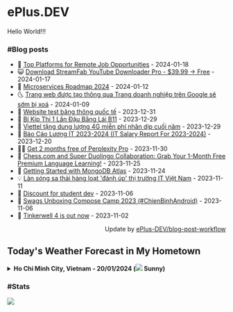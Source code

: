 # ePlus.DEV

Hello World!!!

### #Blog posts

- 🧰 [Top Platforms for Remote Job Opportunities](https://eplus.dev/top-platforms-for-remote-job-opportunities) - 2024-01-18 
- 😺 [Download StreamFab YouTube Downloader Pro - $39.99 -&gt; Free](https://eplus.dev/download-streamfab-youtube-downloader-pro-3999-free) - 2024-01-17 
- 🗽 [Microservices Roadmap 2024](https://eplus.dev/microservices-roadmap-2024) - 2024-01-12 
- 🌜 [Trang web được tạo thông qua Trang doanh nghiệp trên Google sẽ sớm bị xoá](https://eplus.dev/trang-web-duoc-tao-thong-qua-trang-doanh-nghiep-tren-google-se-som-bi-xoa) - 2024-01-09 
- 📝 [Website test băng thông quốc tế](https://eplus.dev/website-test-bang-thong-quoc-te) - 2023-12-31 
- 🚀 [Bí Kíp Thi 1 Lần Đậu Bằng Lái B11](https://eplus.dev/bi-kip-thi-1-lan-dau-bang-lai-b11) - 2023-12-29 
- 💼 [Viettel tặng dung lượng 4G miễn phí nhân dịp cuối năm](https://eplus.dev/viettel-tang-dung-luong-4g-mien-phi-nhan-dip-cuoi-nam) - 2023-12-29 
- 🦣 [Báo Cáo Lương IT 2023-2024 &lpar;IT Salary Report For 2023-2024&rpar;](https://eplus.dev/bao-cao-luong-it-2023-2024-it-salary-report-for-2023-2024) - 2023-12-20 
- 👨‍🏫 [Get 2 months free of Perplexity Pro](https://eplus.dev/get-2-months-free-of-perplexity-pro) - 2023-11-30 
- 🔭 [Chess.com and Super Duolingo Collaboration: Grab Your 1-Month Free Premium Language Learning!](https://eplus.dev/chesscom-and-super-duolingo-collaboration-grab-your-1-month-free-premium-language-learning) - 2023-11-25 
- 🤡 [Getting Started with MongoDB Atlas](https://eplus.dev/getting-started-with-mongodb-atlas) - 2023-11-24 
- 💡 [Làn sóng sa thải hàng loạt &#39;đánh úp&#39; thị trường IT Việt Nam](https://eplus.dev/lan-song-sa-thai-hang-loat-danh-up-thi-truong-it-viet-nam) - 2023-11-11 
- 🦣 [Discount for student dev](https://eplus.dev/discount-for-student-dev) - 2023-11-06 
- 💪 [Swags Unboxing Compose Camp 2023 &lpar;#ChienBinhAndroid&rpar;](https://eplus.dev/swags-unboxing-compose-camp-2023-chienbinhandroid) - 2023-11-06 
- 🤡 [Tinkerwell 4 is out now](https://eplus.dev/tinkerwell-4-is-out-now) - 2023-11-02 


<div align="right">
    Update by <a target="_blank" href="https://github.com/ePlus-DEV/blog-post-workflow">ePlus-DEV/blog-post-workflow</a>
</div>


## Today's Weather Forecast in My Hometown



<details>
    <summary><b>Ho Chi Minh City, Vietnam - 20/01/2024 (<img src="https://cdn.weatherapi.com/weather/64x64/day/113.png" /> Sunny)</b>
    </summary>

    
<table>
    <tr>
        <th>Hour</th>
        <td>00:00</td><td>01:00</td><td>02:00</td><td>03:00</td><td>04:00</td><td>05:00</td><td>06:00</td><td>07:00</td><td>08:00</td><td>09:00</td><td>10:00</td><td>11:00</td><td>12:00</td><td>13:00</td><td>14:00</td><td>15:00</td><td>16:00</td><td>17:00</td><td>18:00</td><td>19:00</td><td>20:00</td><td>21:00</td><td>22:00</td><td>23:00</td>
    </tr>
    <tr>
        <th>Weather</th>
        <td><img src="https://cdn.weatherapi.com/weather/64x64/night/113.png"></img></td><td><img src="https://cdn.weatherapi.com/weather/64x64/night/113.png"></img></td><td><img src="https://cdn.weatherapi.com/weather/64x64/night/113.png"></img></td><td><img src="https://cdn.weatherapi.com/weather/64x64/night/113.png"></img></td><td><img src="https://cdn.weatherapi.com/weather/64x64/night/113.png"></img></td><td><img src="https://cdn.weatherapi.com/weather/64x64/night/113.png"></img></td><td><img src="https://cdn.weatherapi.com/weather/64x64/night/113.png"></img></td><td><img src="https://cdn.weatherapi.com/weather/64x64/day/113.png"></img></td><td><img src="https://cdn.weatherapi.com/weather/64x64/day/113.png"></img></td><td><img src="https://cdn.weatherapi.com/weather/64x64/day/113.png"></img></td><td><img src="https://cdn.weatherapi.com/weather/64x64/day/113.png"></img></td><td><img src="https://cdn.weatherapi.com/weather/64x64/day/113.png"></img></td><td><img src="https://cdn.weatherapi.com/weather/64x64/day/113.png"></img></td><td><img src="https://cdn.weatherapi.com/weather/64x64/day/113.png"></img></td><td><img src="https://cdn.weatherapi.com/weather/64x64/day/113.png"></img></td><td><img src="https://cdn.weatherapi.com/weather/64x64/day/113.png"></img></td><td><img src="https://cdn.weatherapi.com/weather/64x64/day/113.png"></img></td><td><img src="https://cdn.weatherapi.com/weather/64x64/day/113.png"></img></td><td><img src="https://cdn.weatherapi.com/weather/64x64/night/113.png"></img></td><td><img src="https://cdn.weatherapi.com/weather/64x64/night/113.png"></img></td><td><img src="https://cdn.weatherapi.com/weather/64x64/night/113.png"></img></td><td><img src="https://cdn.weatherapi.com/weather/64x64/night/113.png"></img></td><td><img src="https://cdn.weatherapi.com/weather/64x64/night/113.png"></img></td><td><img src="https://cdn.weatherapi.com/weather/64x64/night/113.png"></img></td>
    </tr>
    <tr>
        <th>Condition</th>
        <td width="200px">Clear</td><td width="200px">Clear</td><td width="200px">Clear</td><td width="200px">Clear</td><td width="200px">Clear</td><td width="200px">Clear</td><td width="200px">Clear</td><td width="200px">Sunny</td><td width="200px">Sunny</td><td width="200px">Sunny</td><td width="200px">Sunny</td><td width="200px">Sunny</td><td width="200px">Sunny</td><td width="200px">Sunny</td><td width="200px">Sunny</td><td width="200px">Sunny</td><td width="200px">Sunny</td><td width="200px">Sunny</td><td width="200px">Clear</td><td width="200px">Clear</td><td width="200px">Clear</td><td width="200px">Clear</td><td width="200px">Clear</td><td width="200px">Clear</td>
    </tr>
    <tr>
        <th>Temperature</th>
        <td>24.4 °C</td><td>24 °C</td><td>23.7 °C</td><td>23.5 °C</td><td>23.2 °C</td><td>23.1 °C</td><td>23 °C</td><td>23.6 °C</td><td>25.1 °C</td><td>26.9 °C</td><td>29 °C</td><td>29.9 °C</td><td>31.3 °C</td><td>32.2 °C</td><td>32.9 °C</td><td>33.2 °C</td><td>33 °C</td><td>30.8 °C</td><td>26.6 °C</td><td>25.7 °C</td><td>25.3 °C</td><td>25.3 °C</td><td>25.1 °C</td><td>24.8 °C</td>
    </tr>
    <tr>
        <th>Wind</th>
        <td>10.1 kph</td><td>7.9 kph</td><td>7.9 kph</td><td>6.1 kph</td><td>5.8 kph</td><td>4.7 kph</td><td>2.9 kph</td><td>3.6 kph</td><td>4.7 kph</td><td>3.2 kph</td><td>3.6 kph</td><td>5.4 kph</td><td>5.4 kph</td><td>7.2 kph</td><td>7.9 kph</td><td>7.9 kph</td><td>9 kph</td><td>17.6 kph</td><td>20.9 kph</td><td>19.1 kph</td><td>18.4 kph</td><td>17.6 kph</td><td>16.6 kph</td><td>16.6 kph</td>
    </tr>
</table>


<div align="right">
    Updated at: 2024-01-20T03:41:36Z - by <a target="_blank"
        href="https://github.com/ePlus-DEV/weather-forecast">ePlus-DEV/weather-forecast</a>
</div>
</details>


### #Stats

![](https://komarev.com/ghpvc/?username=ePlus-DEV&style=for-the-badge)